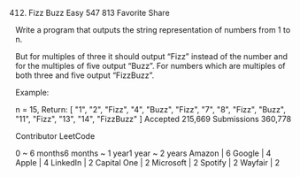 412. Fizz Buzz
Easy 547 813 Favorite Share

Write a program that outputs the string representation of numbers from 1 to n.

But for multiples of three it should output “Fizz” instead of the number and for the multiples of five output “Buzz”. For numbers which are multiples of both three and five output “FizzBuzz”.

Example:

n = 15,
Return:
[
    "1",
    "2",
    "Fizz",
    "4",
    "Buzz",
    "Fizz",
    "7",
    "8",
    "Fizz",
    "Buzz",
    "11",
    "Fizz",
    "13",
    "14",
    "FizzBuzz"
]
Accepted 215,669
Submissions 360,778

Contributor LeetCode

0 ~ 6 months6 months ~ 1 year1 year ~ 2 years
Amazon | 6 Google | 4 Apple | 4 LinkedIn | 2 Capital One | 2 Microsoft | 2 Spotify | 2 Wayfair | 2
